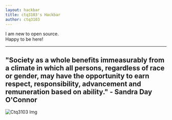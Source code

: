 ```yaml
---
layout: hackbar
title: ctq3103's Hackbar
author: ctq3103
---
```


I am new to open source.<br> Happy to be here!

---

## "Society as a whole benefits immeasurably from a climate in which all persons, regardless of race or gender, may have the opportunity to earn respect, responsibility, advancement and remuneration based on ability." - Sandra Day O'Connor

![Ctq3103 Img]({{site.baseurl}}/assets/images/ctq3103.jpg)
